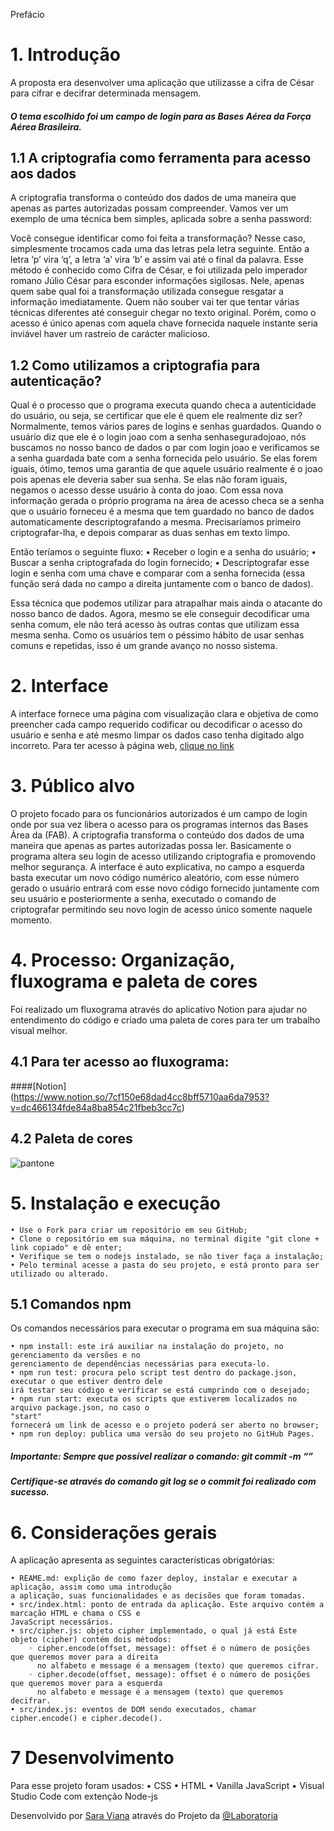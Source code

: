 Prefácio 




# 1. Introdução

A proposta era desenvolver uma aplicação que utilizasse a cifra de César para 
cifrar e decifrar determinada mensagem.

##### O tema escolhido foi um campo de login para as Bases Aérea da Força Aérea Brasileira. 

## 1.1 A criptografia como ferramenta para acesso aos dados

A criptografia transforma o conteúdo dos dados de uma maneira 
que apenas as partes autorizadas possam compreender. 
Vamos ver um exemplo de uma técnica bem simples, aplicada sobre a senha password:

Você consegue identificar como foi feita a transformação? Nesse caso, 
simplesmente trocamos cada uma das letras pela letra seguinte. Então a 
letra ‘p’ vira ‘q’, a letra ‘a’ vira ‘b’ e assim vai até o final da palavra.
Esse método é conhecido como Cifra de César, e foi utilizada pelo imperador
romano Júlio César para esconder informações sigilosas. Nele, apenas quem 
sabe qual foi a transformação utilizada consegue resgatar a informação 
imediatamente. Quem não souber vai ter que tentar várias técnicas diferentes 
até conseguir chegar no texto original. Porém, como o acesso é único apenas
com aquela chave fornecida naquele instante seria inviável haver um rastreio
de carácter malicioso.

## 1.2 Como utilizamos a criptografia para autenticação?

Qual é o processo que o programa executa quando checa a autenticidade do usuário, ou seja, se 
certificar que ele é quem ele realmente diz ser?
Normalmente, temos vários pares de logins e senhas guardados. Quando o usuário diz que ele é o 
login joao com a senha senhaseguradojoao, nós buscamos no nosso banco de dados o par com login 
joao e verificamos se a senha guardada bate com a senha fornecida pelo usuário.
Se elas forem iguais, ótimo, temos uma garantia de que aquele usuário realmente é o joao pois 
apenas ele deveria saber sua senha. Se elas não foram iguais, negamos o acesso desse usuário à 
conta do joao.
Com essa nova informação gerada o próprio programa na área de acesso checa se a senha que o 
usuário forneceu é a mesma que tem guardado no banco de dados automaticamente descriptografando 
a mesma.
Precisaríamos primeiro criptografar-lha, e depois comparar as duas senhas em texto limpo.

Então teríamos o seguinte fluxo:
    • Receber o login e a senha do usuário;
    • Buscar a senha criptografada do login fornecido;
    • Descriptografar esse login e senha com uma chave e comparar com a senha fornecida 
    (essa função será dada no campo a direita juntamente com o banco de dados).
    
Essa técnica que podemos utilizar para atrapalhar mais ainda o atacante do nosso banco de dados. 
Agora, mesmo se ele conseguir decodificar uma senha comum, ele não terá acesso às outras contas 
que utilizam essa mesma senha. Como os usuários tem o péssimo hábito de usar senhas comuns
e repetidas, isso é um grande avanço no nosso sistema.

# 2. Interface

A interface fornece uma página com visualização clara e objetiva de como preencher cada campo 
requerido codificar ou decodificar o acesso do usuário e senha e até mesmo limpar os dados caso 
tenha digitado algo incorreto. 
Para ter acesso à página web, [clique no link](https://saraohara.github.io/SAP005-cipher/)  

# 3. Público alvo

O projeto focado para os funcionários autorizados é um campo de login onde por sua vez libera o 
acesso para os programas internos das Bases Área da (FAB).
A criptografia transforma o conteúdo dos dados de uma maneira que apenas as partes autorizadas 
possa ler.
Basicamente o programa altera seu login de acesso utilizando criptografia e promovendo melhor 
segurança. A interface é auto explicativa, no campo a esquerda basta executar um novo código 
numérico aleatório, com esse número gerado o usuário entrará com esse novo código fornecido juntamente
com seu usuário e posteriormente a senha, executado o comando de criptografar permitindo seu novo login
de acesso único somente naquele momento. 
# 4. Processo: Organização, fluxograma e paleta de cores

Foi realizado um fluxograma através do aplicativo Notion para ajudar no entendimento do código e criado
uma paleta de cores para ter um trabalho visual melhor.

## 4.1 Para ter acesso ao fluxograma: 

####[Notion] (https://www.notion.so/7cf150e68dad4cc8bff5710aa6da7953?v=dc466134fde84a8ba854c21fbeb3cc7c)


## 4.2 Paleta de cores

![pantone](https://github.com/SaraOhara/SAP005-cipher/blob/master/src/img/pantone.png)

# 5. Instalação e execução

    • Use o Fork para criar um repositório em seu GitHub;
    • Clone o repositório em sua máquina, no terminal digite "git clone + link copiado" e dê enter;
    • Verifique se tem o nodejs instalado, se não tiver faça a instalação;  
    • Pelo terminal acesse a pasta do seu projeto, e está pronto para ser utilizado ou alterado.
      
## 5.1 Comandos npm

Os comandos necessários para executar o programa em sua máquina são:

    • npm install: este irá auxiliar na instalação do projeto, no gerenciamento da versões e no 
    gerenciamento de dependências necessárias para executa-lo.
    • npm run test: procura pelo script test dentro do package.json, executar o que estiver dentro dele 
    irá testar seu código e verificar se está cumprindo com o desejado; 
    • npm run start: executa os scripts que estiverem localizados no arquivo package.json, no caso o 
    "start"
    fornecerá um link de acesso e o projeto poderá ser aberto no browser;
    • npm run deploy: publica uma versão do seu projeto no GitHub Pages.
      
##### Importante: Sempre que possível realizar o comando: git commit -m “” 
##### Certifique-se através do comando git log se o commit foi realizado com sucesso.

# 6. Considerações gerais

A aplicação apresenta as seguintes características obrigatórias:

    • REAME.md: explição de como fazer deploy, instalar e executar a aplicação, assim como uma introdução
    a aplicação, suas funcionalidades e as decisões que foram tomadas. 
    • src/index.html: ponto de entrada da aplicação. Este arquivo contém a marcação HTML e chama o CSS e 
    JavaScript necessários. 
    • src/cipher.js: objeto cipher implementado, o qual já está Este objeto (cipher) contém dois métodos: 
        ◦ cipher.encode(offset, message): offset é o número de posições que queremos mover para a direita 
          no alfabeto e message é a mensagem (texto) que queremos cifrar. 
        ◦ cipher.decode(offset, message): offset é o número de posições que queremos mover para a esquerda 
          no alfabeto e message é a mensagem (texto) que queremos decifrar. 
    • src/index.js: eventos de DOM sendo executados, chamar cipher.encode() e cipher.decode(). 
    
# 7 Desenvolvimento

Para esse projeto foram usados:
    • CSS 
    • HTML 
    • Vanilla JavaScript
    • Visual Studio Code com extenção Node-js
    
Desenvolvido por [Sara Viana](https://github.com/SaraOhara) através do Projeto da [@Laboratoria](https://github.com/Laboratoria)

